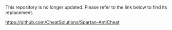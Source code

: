 This repository is no longer updated. Please refer to the link below to find its replacement.

https://github.com/CheatSolutions/Spartan-AntiCheat
